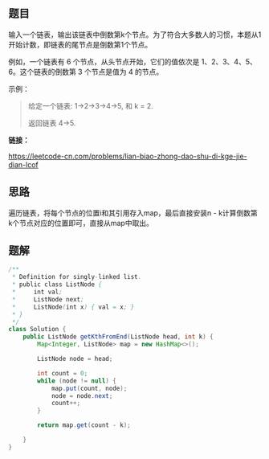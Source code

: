 ## 题目

输入一个链表，输出该链表中倒数第k个节点。为了符合大多数人的习惯，本题从1开始计数，即链表的尾节点是倒数第1个节点。

例如，一个链表有 6 个节点，从头节点开始，它们的值依次是 1、2、3、4、5、6。这个链表的倒数第 3 个节点是值为 4 的节点。

 

示例：

> 给定一个链表: 1->2->3->4->5, 和 k = 2.
>
> 返回链表 4->5.



**链接：**

https://leetcode-cn.com/problems/lian-biao-zhong-dao-shu-di-kge-jie-dian-lcof

## 思路

遍历链表，将每个节点的位置i和其引用存入map，最后直接安装n - k计算倒数第k个节点对应的位置即可，直接从map中取出。

## 题解

```java
/**
 * Definition for singly-linked list.
 * public class ListNode {
 *     int val;
 *     ListNode next;
 *     ListNode(int x) { val = x; }
 * }
 */
class Solution {
    public ListNode getKthFromEnd(ListNode head, int k) {
        Map<Integer, ListNode> map = new HashMap<>();

        ListNode node = head;

        int count = 0;
        while (node != null) {
            map.put(count, node);
            node = node.next;
            count++;
        }

        return map.get(count - k);

    }
}
```

